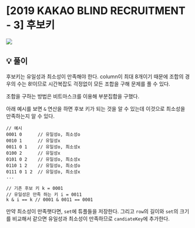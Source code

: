 # [2019 KAKAO BLIND RECRUITMENT - 3] 후보키

![](https://user-images.githubusercontent.com/45463495/162581971-f3249ca8-ec7d-4e13-95fe-2e1bb2fc5f59.png)

## 💡 풀이
후보키는 유일성과 최소성이 만족해야 한다. column이 최대 8개이기 때문에 조합의 경우의 수는 8!이므로 시간복잡도 걱정없이 모든 조합을 구해 문제를 풀 수 있다.

조합을 구하는 방법은 비트마스크를 이용해 부분집합을 구했다.

아래 예시를 보면 `&` 연산을 하면 후보 키가 되는 것을 알 수 있는데 이것으로 최소성을 만족하는지 알 수 있다.
```
// 예시
0001 0      // 유일성o, 최소성o
0010 1      // 유일성x
0011 0 1    // 유일성o, 최소성x
0100 2      // 유일성x
0101 0 2    // 유일성o, 최소성x
0110 1 2    // 유일성o, 최소성o
0111 0 1 2  // 유일성o, 최소성x
...

// 기존 후보 키 k = 0001
// 유일성은 만족 하는 키 i = 0011
k & i == k // 0001 & 0011 == 0001
```
만약 최소성이 만족햇다면, `set`에 튜플들을 저장한다. 그리고 `row`의 길이와 `set`의 크기를 비교해서 같으면 유일성과 최소성이 만족하므로 `candiateKey`에 추가한다.